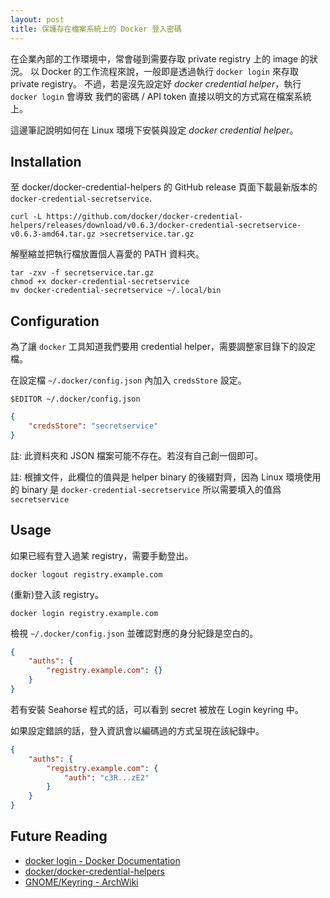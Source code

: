 ```yaml
---
layout: post
title: 保護存在檔案系統上的 Docker 登入密碼
---
```


在企業內部的工作環境中，常會碰到需要存取 private registry 上的 image 的狀況。
以 Docker 的工作流程來說，一般即是透過執行 `docker login` 來存取 private registry。
不過，若是沒先設定好 *docker credential helper*，執行 `docker login` 會導致
我們的密碼 / API token 直接以明文的方式寫在檔案系統上。

這邊筆記說明如何在 Linux 環境下安裝與設定 *docker credential helper*。

## Installation

至 docker/docker-credential-helpers 的 GitHub release 頁面下載最新版本的
`docker-credential-secretservice`.

```shell
curl -L https://github.com/docker/docker-credential-helpers/releases/download/v0.6.3/docker-credential-secretservice-v0.6.3-amd64.tar.gz >secretservice.tar.gz
```

解壓縮並把執行檔放置個人喜愛的 PATH 資料夾。

```shell
tar -zxv -f secretservice.tar.gz
chmod +x docker-credential-secretservice
mv docker-credential-secretservice ~/.local/bin
```

## Configuration

為了讓 `docker` 工具知道我們要用 credential helper，需要調整家目錄下的設定檔。

在設定檔 `~/.docker/config.json` 內加入 `credsStore` 設定。

```shell
$EDITOR ~/.docker/config.json
```

```json
{
    "credsStore": "secretservice"
}
```

註: 此資料夾和 JSON 檔案可能不存在。若沒有自己創一個即可。

註: 根據文件，此欄位的值與是 helper binary 的後綴對齊，因為 Linux 環境使用的 binary 是
`docker-credential-secretservice` 所以需要填入的值爲 `secretservice`

## Usage

如果已經有登入過某 registry，需要手動登出。

```shell
docker logout registry.example.com
```

(重新)登入該 registry。

```shell
docker login registry.example.com
```

檢視 `~/.docker/config.json` 並確認對應的身分紀錄是空白的。

```json
{
    "auths": {
        "registry.example.com": {}
    }
}
```

若有安裝 Seahorse 程式的話，可以看到 secret 被放在 Login keyring 中。

如果設定錯誤的話，登入資訊會以編碼過的方式呈現在該紀錄中。

```json
{
    "auths": {
        "registry.example.com": {
            "auth": "c3R...zE2"
        }
    }
}
```

## Future Reading

- [docker login - Docker Documentation](https://docs.docker.com/engine/reference/commandline/login/)
- [docker/docker-credential-helpers](https://github.com/docker/docker-credential-helpers)
- [GNOME/Keyring - ArchWiki](https://wiki.archlinux.org/index.php/GNOME/Keyring)
